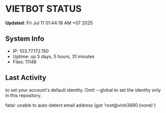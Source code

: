 # VIETBOT STATUS
**Updated**: Fri Jul 11 01:44:18 AM +07 2025

## System Info
- IP: 103.77.172.150
- Uptime: up 5 days, 5 hours, 31 minutes
- Files: 11148

## Last Activity

to set your account's default identity.
Omit --global to set the identity only in this repository.

fatal: unable to auto-detect email address (got 'root@vinh3690.(none)')
